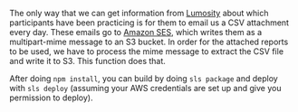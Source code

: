The only way that we can get information from [Lumosity](https://lumosity.com) about which participants have been practicing is for them to email us a CSV attachment every day. These emails go to [Amazon SES](https://aws.amazon.com/ses/), which writes them as a multipart-mime message to an S3 bucket. In order for the attached reports to be used, we have to process the mime message to extract the CSV file and write it to S3. This function does that.

After doing `npm install`, you can build by doing `sls package` and deploy with `sls deploy` (assuming your AWS credentials are set up and give you permission to deploy).
